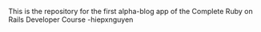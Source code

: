 This is the repository for the first alpha-blog app of the Complete Ruby on Rails Developer Course -hiepxnguyen